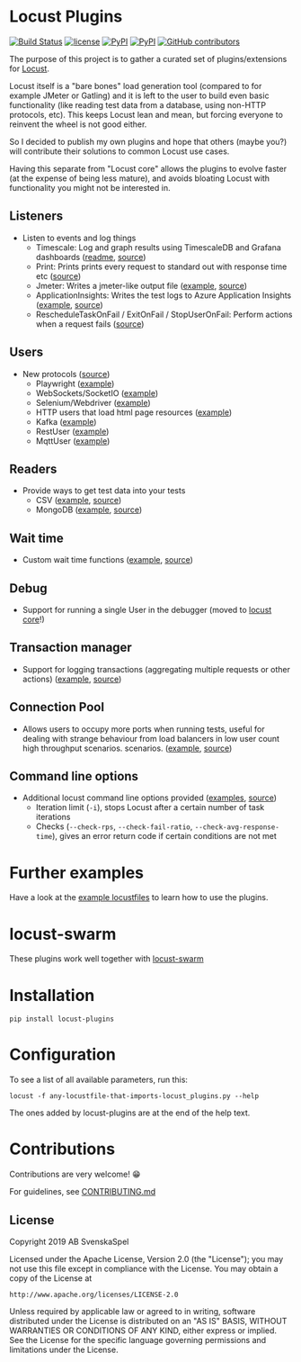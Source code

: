# Locust Plugins

[![Build Status](https://travis-ci.com/SvenskaSpel/locust-plugins.svg?branch=master)](https://travis-ci.com/SvenskaSpel/locust-plugins)
[![license](https://img.shields.io/github/license/SvenskaSpel/locust-plugins.svg)](https://github.com/SvenskaSpel/locust-plugins/blob/master/LICENSE)
[![PyPI](https://img.shields.io/pypi/v/locust-plugins.svg)](https://pypi.org/project/locust-plugins/)
[![PyPI](https://img.shields.io/pypi/pyversions/locust-plugins.svg)](https://pypi.org/project/locust-plugins/)
[![GitHub contributors](https://img.shields.io/github/contributors/SvenskaSpel/locust-plugins.svg)](https://github.com/SvenskaSpel/locust-plugins/graphs/contributors)

The purpose of this project is to gather a curated set of plugins/extensions for [Locust](https://github.com/locustio/locust). 

Locust itself is a "bare bones" load generation tool (compared to for example JMeter or Gatling) and it is left to the user to build even basic functionality (like reading test data from a database, using non-HTTP protocols, etc). This keeps Locust lean and mean, but forcing everyone to reinvent the wheel is not good either.

So I decided to publish my own plugins and hope that others (maybe you?) will contribute their solutions to common Locust use cases.

Having this separate from "Locust core" allows the plugins to evolve faster (at the expense of being less mature), and avoids bloating Locust with functionality you might not be interested in.

## Listeners 
- Listen to events and log things
    - Timescale: Log and graph results using TimescaleDB and Grafana dashboards ([readme](locust_plugins/dashboards/), [source](locust_plugins/listeners.py))
    - Print: Prints prints every request to standard out with response time etc ([source](locust_plugins/listeners.py))
    - Jmeter: Writes a jmeter-like output file ([example](examples/jmeter_listener_example.py), [source](locust_plugins/jmeter_listener.py))
    - ApplicationInsights: Writes the test logs to Azure Application Insights ([example](examples/appinsights_listener_ex.py), [source](locust_plugins/appinsights_listener.py))
    - RescheduleTaskOnFail / ExitOnFail / StopUserOnFail: Perform actions when a request fails ([source](locust_plugins/listeners.py))

## Users
- New protocols ([source](locust_plugins/users/))
    - Playwright ([example](examples/playwright_ex.py))
    - WebSockets/SocketIO ([example](examples/socketio_ex.py))
    - Selenium/Webdriver ([example](examples/webdriver_ex.py)) 
    - HTTP users that load html page resources ([example](examples/embedded_resource_manager_ex.py))
    - Kafka ([example](examples/kafka_ex.py))
    - RestUser ([example](examples/rest_ex.py))
    - MqttUser ([example](examples/mqtt_ex.py))

## Readers 
- Provide ways to get test data into your tests
    - CSV ([example](examples/csvreader_ex.py), [source](locust_plugins/csvreader.py))
    - MongoDB ([example](examples/mongoreader_ex.py), [source](locust_plugins/mongoreader.py))

## Wait time 
- Custom wait time functions ([example](examples/constant_total_ips_ex.py), [source](locust_plugins/wait_time.py))

## Debug 
- Support for running a single User in the debugger (moved to [locust core](https://docs.locust.io/en/latest/running-in-debugger.html)!)

## Transaction manager
- Support for logging transactions (aggregating multiple requests or other actions) ([example](examples/transaction_example.py), [source](locust_plugins/transaction_manager.py))

## Connection Pool
- Allows users to occupy more ports when running tests, useful for dealing with strange behaviour from load balancers in low user count high throughput scenarios. scenarios. ([example](examples/connection_pool_ex.py), [source](locust_plugins/connection_pools.py))

## Command line options 
- Additional locust command line options provided ([examples](examples/cmd_line_examples.sh), [source](locust_plugins/__init__.py))
    - Iteration limit (`-i`), stops Locust after a certain number of task iterations
    - Checks (`--check-rps`, `--check-fail-ratio`, `--check-avg-response-time`), gives an error return code if certain conditions are not met

# Further examples

Have a look at the [example locustfiles](examples/) to learn how to use the plugins.

# locust-swarm

These plugins work well together with [locust-swarm](https://github.com/SvenskaSpel/locust-swarm)


# Installation

```
pip install locust-plugins
```

# Configuration

To see a list of all available parameters, run this:

```
locust -f any-locustfile-that-imports-locust_plugins.py --help
```

The ones added by locust-plugins are at the end of the help text.

# Contributions

Contributions are very welcome! 😁

For guidelines, see [CONTRIBUTING.md](CONTRIBUTING.md)

## License

Copyright 2019 AB SvenskaSpel

Licensed under the Apache License, Version 2.0 (the "License");
you may not use this file except in compliance with the License.
You may obtain a copy of the License at

    http://www.apache.org/licenses/LICENSE-2.0

Unless required by applicable law or agreed to in writing, software
distributed under the License is distributed on an "AS IS" BASIS,
WITHOUT WARRANTIES OR CONDITIONS OF ANY KIND, either express or implied.
See the License for the specific language governing permissions and
limitations under the License.
